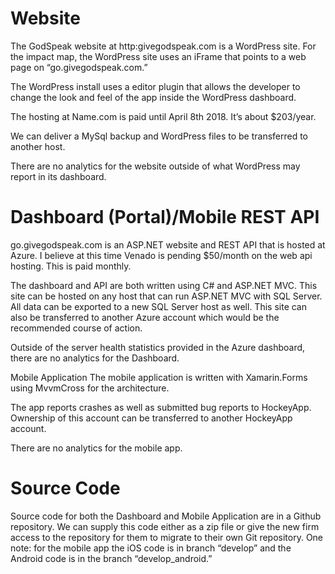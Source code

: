 # Website
The GodSpeak website at http:givegodspeak.com is a WordPress site. For the impact map, the WordPress site uses an iFrame that points to a web page on “go.givegodspeak.com.”

The WordPress install uses a editor plugin that allows the developer to change the look and feel of the app inside the WordPress dashboard.

The hosting at Name.com is paid until April 8th 2018. It’s about $203/year. 

We can deliver a MySql backup and WordPress files to be transferred to another host.

There are no analytics for the website outside of what WordPress may report in its dashboard.

# Dashboard (Portal)/Mobile REST API
go.givegodspeak.com is an ASP.NET website and REST API that is hosted at Azure. I believe at this time Venado is pending $50/month on the web api hosting. This is paid monthly. 

The dashboard and API are both written using C# and ASP.NET MVC. This site can be hosted on any host that can run ASP.NET MVC with SQL Server. All data can be exported to a new SQL Server host as well. This site can also be transferred to another Azure account which would be the recommended course of action.

Outside of the server health statistics provided in the Azure dashboard, there are no analytics for the Dashboard.

Mobile Application
The mobile application is written with Xamarin.Forms using MvvmCross for the architecture. 

The app reports crashes as well as submitted bug reports to HockeyApp. Ownership of this account can be transferred to another HockeyApp account.

There are no analytics for the mobile app.

# Source Code
Source code for both the Dashboard and Mobile Application are in a Github repository. We can supply this code either as a zip file or give the new firm access to the repository for them to migrate to their own Git repository. One note: for the mobile app the iOS code is in branch “develop” and the Android code is in the branch “develop_android.”


